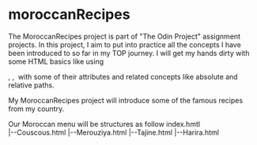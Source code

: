 # moroccanRecipes
The MoroccanRecipes project is part of "The Odin Project" assignment projects.
In this project, I aim to put into practice all the concepts I have been introduced to so far in my TOP journey. I will get my hands dirty with some HTML basics like using <p>, <a>, <img> with some of their attributes and related concepts like absolute and relative paths.

My MoroccanRecipes project will introduce some of the famous recipes from my country.

Our Moroccan menu will be structures as follow
        index.hmtl
                \
                |--Couscous.html
                |--Merouziya.html
                |--Tajine.html
                |--Harira.html

               